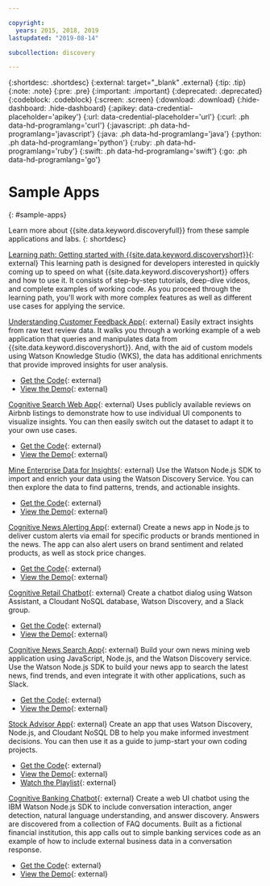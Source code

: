 ```yaml
---

copyright:
  years: 2015, 2018, 2019
lastupdated: "2019-08-14"

subcollection: discovery

---
```


{:shortdesc: .shortdesc}
{:external: target="_blank" .external}
{:tip: .tip}
{:note: .note}
{:pre: .pre}
{:important: .important}
{:deprecated: .deprecated}
{:codeblock: .codeblock}
{:screen: .screen}
{:download: .download}
{:hide-dashboard: .hide-dashboard}
{:apikey: data-credential-placeholder='apikey'} 
{:url: data-credential-placeholder='url'}
{:curl: .ph data-hd-programlang='curl'}
{:javascript: .ph data-hd-programlang='javascript'}
{:java: .ph data-hd-programlang='java'}
{:python: .ph data-hd-programlang='python'}
{:ruby: .ph data-hd-programlang='ruby'}
{:swift: .ph data-hd-programlang='swift'}
{:go: .ph data-hd-programlang='go'}

# Sample Apps
{: #sample-apps}

Learn more about {{site.data.keyword.discoveryfull}} from these sample applications and labs.
{: shortdesc}

[Learning path: Getting started with {{site.data.keyword.discoveryshort}}](https://developer.ibm.com/series/learning-path-watson-discovery/){: external}
This learning path is designed for developers interested in quickly coming up to speed on what {{site.data.keyword.discoveryshort}} offers and how to use it. It consists of step-by-step tutorials, deep-dive videos, and complete examples of working code. As you proceed through the learning path, you'll work with more complex features as well as different use cases for applying the service.

[Understanding Customer Feedback App](https://developer.ibm.com/patterns/get-customer-insights-from-product-reviews/?cm_sp=Developer-_-code-_-customer_insights){: external}
Easily extract insights from raw text review data. It walks you through a working example of a web application that queries and manipulates data from {{site.data.keyword.discoveryshort}}. And, with the aid of custom models using Watson Knowledge Studio (WKS), the data has additional enrichments that provide improved insights for user analysis.
  - [Get the Code](https://github.com/IBM/watson-discovery-food-reviews?cm_sp=Developer-_-develop-your-own-watson-discovery-service-application-_-Get-the-Code){: external}
  - [View the Demo](https://www.youtube.com/watch?v=gzlUSyLccSg){: external}
  
[Cognitive Search Web App](https://developer.ibm.com/patterns/create-an-app-to-perform-intelligent-searches-on-data/?cm_sp=Developer-_-code-_-search_pattern){: external}
Uses publicly available reviews on Airbnb listings to demonstrate how to use individual UI components to visualize insights. You can then easily switch out the dataset to adapt it to your own use cases.
  - [Get the Code](https://github.com/IBM/watson-discovery-ui?cm_sp=Developer-_-develop-a-fully-featured-web-app-built-on-the-watson-discovery-service-_-Get-the-Code){: external}
  - [View the Demo](https://www.youtube.com/watch?v=5EEmQwcjUa4&cm_sp=Developer-_-develop-a-fully-featured-web-app-built-on-the-watson-discovery-service-_-View-the-Video){: external}
    
[Mine Enterprise Data for Insights](https://developer.ibm.com/patterns/import-enrich-and-gain-insight-from-data/?cm_sp=Developer-_-code-_-data_breaches){: external}
Use the Watson Node.js SDK to import and enrich your data using the Watson Discovery Service. You can then explore the data to find patterns, trends, and actionable insights.
  - [Get the Code](https://github.com/IBM/watson-discovery-analyze-data-breaches?cm_sp=IBMCode-_-import-enrich-and-gain-insight-from-data-_-Get-the-Code){: external}
  - [View the Demo](https://www.youtube.com/watch?v=zAu9tHefdDc&cm_sp=IBMCode-_-import-enrich-and-gain-insight-from-data-_-View-the-Demo){: external}
 
[Cognitive News Alerting App](https://developer.ibm.com/patterns/create-cognitive-news-alerting-app/?cm_sp=Developer-_-code-_-news_alerting){: external}
Create a news app in Node.js to deliver custom alerts via email for specific products or brands mentioned in the news. The app can also alert users on brand sentiment and related products, as well as stock price changes.
  - [Get the Code](https://github.com/IBM/watson-discovery-news-alerting?cm_sp=IBMCode-_-create-a-cognitive-news-alerting-app-_-Get-the-Code){: external}
  - [View the Demo](https://www.youtube.com/watch?v=N-HaIpPGde0&cm_sp=IBMCode-_-create-a-cognitive-news-alerting-app-_-View-the-demo){: external}
  
[Cognitive Retail Chatbot](https://developer.ibm.com/patterns/create-cognitive-retail-chatbot/?cm_sp=Developer-_-code-_-retail_chatbot){: external}
Create a chatbot dialog using Watson Assistant, a Cloudant NoSQL database, Watson Discovery, and a Slack group.
  - [Get the Code](https://github.com/IBM/watson-online-store/?cm_sp=IBMCode-_-create-cognitive-retail-chatbot-_-Get-the-Code){: external}
  - [View the Demo](https://www.youtube.com/watch?v=b-94B3O1czU&cm_sp=IBMCode-_-create-cognitive-retail-chatbot-_-View-the-Demo){: external}
    
[Cognitive News Search App](https://developer.ibm.com/patterns/create-a-cognitive-news-search-app/?cm_sp=Developer-_-code-_-trending_news){: external}
Build your own news mining web application using JavaScript, Node.js, and the Watson Discovery service. Use the Watson Node.js SDK to build your news app to search the latest news, find trends, and even integrate it with other applications, such as Slack.
  - [Get the Code](https://github.com/IBM/watson-discovery-news/?cm_sp=IBMCode-_-create-a-cognitive-news-search-app-_-Get-the-Code){: external}
  - [View the Demo](https://www.youtube.com/watch?v=EZGgvci9nC0&cm_sp=IBMCode-_-create-a-cognitive-news-search-app-_-View-the-Demo){: external}
  
[Stock Advisor App](https://developer.ibm.com/patterns/create-a-web-app-to-get-stock-information-prices-and-sentiment/?cm_sp=Developer-_-code-_-stock_information){: external}
Create an app that uses Watson Discovery, Node.js, and Cloudant NoSQL DB to help you make informed investment decisions. You can then use it as a guide to jump-start your own coding projects.
  - [Get the Code](https://github.com/IBM/watson-stock-advisor){: external}
  - [View the Demo](https://www.youtube.com/watch?v=uigisF50F8s&feature=youtu.be){: external}
  - [Watch the Playlist](https://www.youtube.com/playlist?list=PLzUbsvIyrNfknNewObx5N7uGZ5FKH0Fde){: external}

[Cognitive Banking Chatbot](https://developer.ibm.com/patterns/create-cognitive-banking-chatbot/?cm_sp=Developer-_-code-_-banking_chatbot){: external}
Create a web UI chatbot using the IBM Watson Node.js SDK to include conversation interaction, anger detection, natural language understanding, and answer discovery. Answers are discovered from a collection of FAQ documents. Built as a fictional financial institution, this app calls out to simple banking services code as an example of how to include external business data in a conversation response.
  - [Get the Code](https://github.com/IBM/watson-banking-chatbot?cm_sp=IBMCode-_-create-cognitive-banking-chatbot-_-Get-the-Code){: external}
  - [View the Demo](https://www.youtube.com/watch?v=Jxi7U7VOMYg&cm_sp=IBMCode-_-create-cognitive-banking-chatbot-_-View-the-Demo){: external}